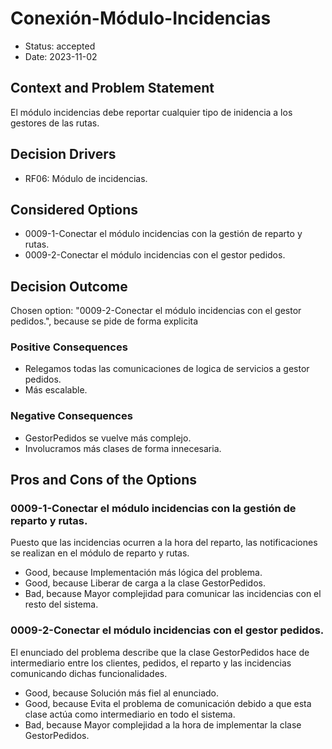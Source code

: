 # Conexión-Módulo-Incidencias

* Status: accepted
* Date: 2023-11-02

## Context and Problem Statement

El módulo incidencias debe reportar cualquier tipo de inidencia a los gestores de las rutas.

## Decision Drivers

* RF06: Módulo de incidencias.

## Considered Options

* 0009-1-Conectar el módulo incidencias con la gestión de reparto y rutas.
* 0009-2-Conectar el módulo incidencias con el gestor pedidos.

## Decision Outcome

Chosen option: "0009-2-Conectar el módulo incidencias con el gestor pedidos.", because se pide de forma explicita

### Positive Consequences

* Relegamos todas las comunicaciones de logica de servicios a gestor pedidos.
* Más escalable.

### Negative Consequences

* GestorPedidos se vuelve más complejo.
* Involucramos más clases de forma innecesaria.

## Pros and Cons of the Options

### 0009-1-Conectar el módulo incidencias con la gestión de reparto y rutas.

Puesto que las incidencias ocurren a la hora del reparto, las notificaciones se realizan en el módulo de reparto y rutas.

* Good, because Implementación más lógica del problema.
* Good, because Liberar de carga a la clase GestorPedidos.
* Bad, because Mayor complejidad para comunicar las incidencias con el resto del sistema.

### 0009-2-Conectar el módulo incidencias con el gestor pedidos.

El enunciado del problema describe que la clase GestorPedidos hace de intermediario entre los clientes, pedidos, el reparto y las
incidencias comunicando dichas funcionalidades.

* Good, because Solución más fiel al enunciado.
* Good, because Evita el problema de comunicación debido a que esta clase actúa como intermediario en todo el sistema.
* Bad, because Mayor complejidad a la hora de implementar la clase GestorPedidos.
